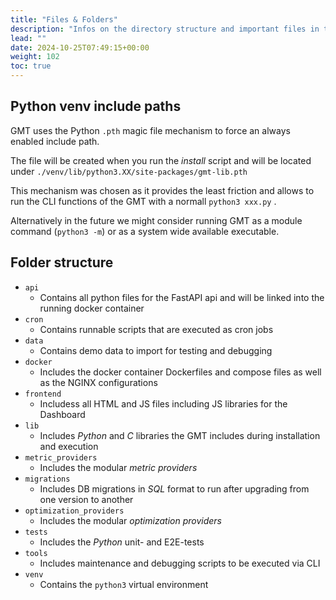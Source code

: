 ```yaml
---
title: "Files & Folders"
description: "Infos on the directory structure and important files in the GMT"
lead: ""
date: 2024-10-25T07:49:15+00:00
weight: 102
toc: true
---
```



## Python venv include paths

GMT uses the Python `.pth` magic file mechanism to force an always enabled include path.

The file will be created when you run the *install* script and will be located under `./venv/lib/python3.XX/site-packages/gmt-lib.pth`

This mechanism was chosen as it provides the least friction and allows to run the CLI functions of the GMT with a normall `python3 xxx.py` .

Alternatively in the future we might consider running GMT as a module command (`python3 -m`) or as a system wide available executable.

## Folder structure

- `api`
    - Contains all python files for the FastAPI api and will be linked into the running docker container
- `cron`
    - Contains runnable scripts that are executed as cron jobs 
- `data`
    - Contains demo data to import for testing and debugging
- `docker`
    - Includes the docker container Dockerfiles and compose files as well as the NGINX configurations
- `frontend`
    - Includess all HTML and JS files including JS libraries for the Dashboard
- `lib`
    - Includes *Python* and *C* libraries the GMT includes during installation and execution
- `metric_providers`
    - Includes the modular *metric providers*
- `migrations`
    - Includes DB migrations in *SQL* format to run after upgrading from one version to another
- `optimization_providers`
    - Includes the modular *optimization providers*
- `tests`
    - Includes the *Python* unit- and E2E-tests
- `tools`
    - Includes maintenance and debugging scripts to be executed via CLI
- `venv`
    - Contains the `python3` virtual environment